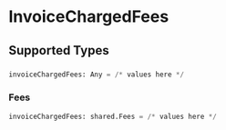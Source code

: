 # InvoiceChargedFees


## Supported Types

### 

```python
invoiceChargedFees: Any = /* values here */
```

### Fees

```python
invoiceChargedFees: shared.Fees = /* values here */
```

